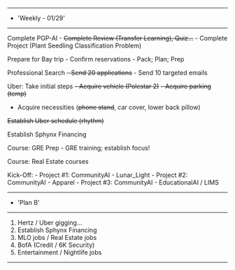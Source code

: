 
**********************************************************************
*	'Weekly - 01/29'
**********************************************************************

Complete PGP-AI
	- ~~Complete Review (Transfer Learning), Quiz...~~
	- Complete Project (Plant Seedling Classification Problem)

Prepare for Bay trip
	- Confirm reservations
	- Pack; Plan; Prep

Professional Search
	~~- Send 20 applications~~
	- Send 10 targeted emails

Uber: Take initial steps
~~- Acquire vehicle (Polestar 2)~~
~~- Acquire parking (temp)~~
- Acquire necessities (~~phone stand~~, car cover, lower back pillow)

~~Establish Uber schedule (rhythm)~~

Establish Sphynx Financing 

Course: GRE Prep 
	- GRE training; establish focus!

Course: Real Estate courses

Kick-Off:
	- Project #1: CommunityAI - Lunar_Light
	- Project #2: CommunityAI - Apparel
	- Project #3: CommunityAI - EducationalAI / LIMS


**********************************************************************
*	'Plan B'
**********************************************************************

1) Hertz / Uber gigging...
2) Establish Sphynx Financing
3) MLO jobs / Real Estate jobs
4) BofA (Credit / 6K Security)
5) Entertainment / Nightlife jobs

**********************************************************************
